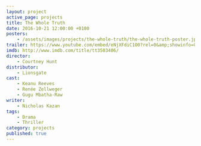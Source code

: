 ```yaml
---
layout: project
active_page: projects
title: The Whole Truth
date: 2016-10-21 12:00:00 +0100
posters:
    - /assets/images/projects/the-whole-truth/the-whole-truth-poster.jpg
trailer: https://www.youtube.com/embed/eNjXFdiC1O0?rel=0&amp;showinfo=0
imdb: http://www.imdb.com/title/tt3503406/
director:
    - Courtney Hunt
distributor:
    - Lionsgate
cast:
    - Keanu Reeves
    - Renée Zellweger
    - Gugu Mbatha-Raw
writer:
    - Nicholas Kazan
tags:
    - Drama
    - Thriller
category: projects
published: true
---
```

